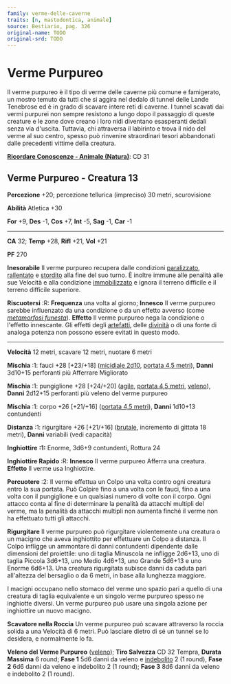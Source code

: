 ```yaml
---
family: verme-delle-caverne
traits: [n, mastodontica, animale]
source: Bestiario, pag. 326
original-name: TODO
original-srd: TODO
---
```


# Verme Purpureo

Il verme purpureo è il tipo di verme delle caverne più comune e famigerato, un
mostro temuto da tutti che si aggira nel dedalo di tunnel delle Lande Tenebrose
ed è in grado di scavare intere reti di caverne. I tunnel scavati dai vermi
purpurei non sempre resistono a lungo dopo il passaggio di queste creature e le
zone dove creano i loro nidi diventano esasperanti dedali senza via d'uscita.
Tuttavia, chi attraversa il labirinto e trova il nido del verme al suo centro,
spesso può rinvenire straordinari tesori abbandonati dalle precedenti vittime
della creatura.

**[Ricordare Conoscenze - Animale (Natura)](/azioni/ricordare-conoscenze)**: CD
31

## Verme Purpureo - Creatura 13

**Percezione** +20; percezione tellurica (impreciso) 30 metri, scurovisione

**Abilità** Atletica +30

**For** +9, **Des** -1, **Cos** +7, **Int** -5, **Sag** -1, **Car** -1

---

**CA** 32; **Temp** +28, **Rifl** +21, **Vol** +21

**PF** 270

**Inesorabile** Il verme purpureo recupera dalle condizioni
[paralizzato](/condizioni/paralizzato), [rallentato](/condizioni/rallentato) e
[stordito](/condizioni/stordito) alla fine del suo turno. È inoltre immune alle
penalità alle sue Velocità e alla condizione
[immobilizzato](/condizioni/immobilizzato) e ignora il terreno difficile e il
terreno difficile superiore.

**Riscuotersi** :R: **Frequenza** una volta al giorno; **Innesco** Il verme
purpureo sarebbe influenzato da una condizione o da un effetto avverso (come
_[metamorfosi funesta](/incantesimi/metamorfosi-funesta)_). **Effetto** Il verme
purpureo nega la condizione o l'effetto innescante. Gli effetti degli
[artefatti](/tratti/artefatto), delle [divinità](/divinità/) o di una fonte di
analoga potenza non possono essere evitati in questo modo.

---

**Velocità** 12 metri, scavare 12 metri, nuotare 6 metri

**Mischia** :1: fauci +28 \[+23/+18] ([micidiale 2d10](/tratti/micidiale),
[portata 4,5 metri](/tratti/portata)), **Danni** 3d10+15 perforanti più
Afferrare Migliorato

**Mischia** :1: pungiglione +28 \[+24/+20] ([agile](/tratti/agile),
[portata 4,5 metri](/tratti/portata), [veleno](/tratti/veleno)), **Danni**
2d12+15 perforanti più veleno del verme purpureo

**Mischia** :1: corpo +26 \[+21/+16] ([portata 4,5 metri](/tratti/portata)),
**Danni** 1d10+13 contundenti

**Distanza** :1: rigurgitare +26 \[+21/+16] ([brutale](/tratti/brutale),
incremento di gittata 18 metri), **Danni** variabili (vedi capacità)

**Inghiottire** **:1:** Enorme, 3d6+9 contundenti, Rottura 24

**Inghiottire Rapido** :R: **Innesco** Il verme purpureo Afferra una creatura.
**Effetto** Il verme usa Inghiottire.

**Percuotere** :2: Il verme effettua un Colpo una volta contro ogni creatura
entro la sua portata. Può Colpire fino a una volta con le fauci, fino a una
volta con il pungiglione e un qualsiasi numero di volte con il corpo. Ogni
attacco conta al fine di determinare la penalità da attacchi multipli del verme,
ma la penalità da attacchi multipli non aumenta finché il verme non ha
effettuato tutti gli attacchi.

**Rigurgitare** Il verme purpureo può rigurgitare violentemente una creatura o
un macigno che aveva inghiottito per effettuare un Colpo a distanza. Il Colpo
infligge un ammontare di danni contundenti dipendente dalle dimensioni del
proiettile: uno di taglia Minuscola ne infligge 2d6+13, uno di taglia Piccola
3d6+13, uno Medio 4d6+13, uno Grande 5d6+13 e uno Enorme 6d6+13. Una creatura
rigurgitata subisce danni da caduta pari all'altezza del bersaglio o da 6 metri,
in base alla lunghezza maggiore.

I macigni occupano nello stomaco del verme uno spazio pari a quello di una
creatura di taglia equivalente e un singolo verme purpureo spesso ne inghiotte
diversi. Un verme purpureo può usare una singola azione per inghiottire un nuovo
macigno.

**Scavatore nella Roccia** Un verme purpureo può scavare attraverso la roccia
solida a una Velocità di 6 metri. Può lasciare dietro di sé un tunnel se lo
desidera, e normalmente lo fa.

**Veleno del Verme Purpureo** ([veleno](/tratti/veleno)); **Tiro Salvezza** CD
32 Tempra, **Durata Massima** 6 round; **Fase 1** 5d6 danni da veleno e
[indebolito](/condizioni/indebolito) 2 (1 round), **Fase 2** 6d6 danni da veleno
e indebolito 2 (1 round); **Fase 3** 8d6 danni da veleno e indebolito 2 (1
round).
